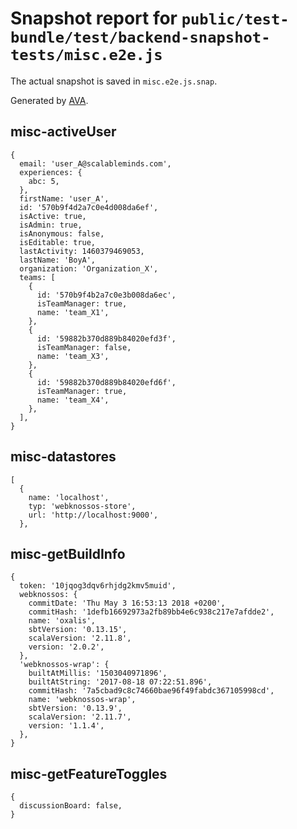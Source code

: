 # Snapshot report for `public/test-bundle/test/backend-snapshot-tests/misc.e2e.js`

The actual snapshot is saved in `misc.e2e.js.snap`.

Generated by [AVA](https://ava.li).

## misc-activeUser

    {
      email: 'user_A@scalableminds.com',
      experiences: {
        abc: 5,
      },
      firstName: 'user_A',
      id: '570b9f4d2a7c0e4d008da6ef',
      isActive: true,
      isAdmin: true,
      isAnonymous: false,
      isEditable: true,
      lastActivity: 1460379469053,
      lastName: 'BoyA',
      organization: 'Organization_X',
      teams: [
        {
          id: '570b9f4b2a7c0e3b008da6ec',
          isTeamManager: true,
          name: 'team_X1',
        },
        {
          id: '59882b370d889b84020efd3f',
          isTeamManager: false,
          name: 'team_X3',
        },
        {
          id: '59882b370d889b84020efd6f',
          isTeamManager: true,
          name: 'team_X4',
        },
      ],
    }

## misc-datastores

    [
      {
        name: 'localhost',
        typ: 'webknossos-store',
        url: 'http://localhost:9000',
      },
    

## misc-getBuildInfo

    {
      token: '10jqog3dqv6rhjdg2kmv5muid',
      webknossos: {
        commitDate: 'Thu May 3 16:53:13 2018 +0200',
        commitHash: '1defb16692973a2fb89bb4e6c938c217e7afdde2',
        name: 'oxalis',
        sbtVersion: '0.13.15',
        scalaVersion: '2.11.8',
        version: '2.0.2',
      },
      'webknossos-wrap': {
        builtAtMillis: '1503040971896',
        builtAtString: '2017-08-18 07:22:51.896',
        commitHash: '7a5cbad9c8c74660bae96f49fabdc367105998cd',
        name: 'webknossos-wrap',
        sbtVersion: '0.13.9',
        scalaVersion: '2.11.7',
        version: '1.1.4',
      },
    }

## misc-getFeatureToggles

    {
      discussionBoard: false,
    }